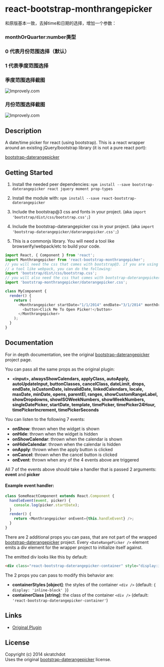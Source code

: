 # react-bootstrap-monthrangepicker

和原版基本一致，去掉time和日期的选择，增加一个参数：

### monthOrQuarter:number类型

### 0 代表月份范围选择（默认）

### 1 代表季度范围选择

### 季度范围选择截图
![Improvely.com](http://t.w2wz.cn/t6/700/1554970814x2099769202.png)

### 月份范围选择截图
![Improvely.com](http://t.w2wz.cn/t6/700/1554970876x1822611365.png)


## Description

A date/time picker for react (using bootstrap). This is a react wrapper around
an existing jQuery/bootstrap library (it is not a pure react port):

[bootstrap-daterangepicker](https://github.com/dangrossman/bootstrap-daterangepicker)

## Getting Started

1. Install the needed peer dependencies:
   `npm install --save bootstrap-daterangepicker react jquery moment prop-types`

2. Install the module with:
   `npm install --save react-bootstrap-daterangepicker`

3. Include the bootstrap@3 css and fonts in your project.
   (aka `import 'bootstrap/dist/css/bootstrap.css';`)

4. Include the bootstrap-daterangepicker css in your project.
   (aka `import 'bootstrap-daterangepicker/daterangepicker.css';`)

5. This is a commonjs library. You will need a tool like browserify/webpack/etc to build your code.

```javascript
import React, { Component } from 'react';
import Monthrangepicker from 'react-bootstrap-monthrangepicker';
// you will need the css that comes with bootstrap@3. if you are using
// a tool like webpack, you can do the following:
import 'bootstrap/dist/css/bootstrap.css';
// you will also need the css that comes with bootstrap-daterangepicker
import 'bootstrap-monthrangepicker/daterangepicker.css';

class MyComponent {
  render() {
    return (
      <Monthrangepicker startDate="1/1/2014" endDate="3/1/2014" monthOrQuarter={0}>
        <button>Click Me To Open Picker!</button>
      </Monthrangepicker>
    );
  }
}
```

## Documentation

For in depth documentation, see the original
[bootstrap-daterangepicker](https://github.com/dangrossman/bootstrap-daterangepicker) project page.

You can pass all the same props as the original plugin:

* **&lt;input&gt;, alwaysShowCalendars, applyClass, autoApply, autoUpdateInput,
  buttonClasses, cancelClass, dateLimit, drops, endDate, isCustomDate,
  isInvalidDate, linkedCalendars, locale, maxDate, minDate, opens, parentEl,
  ranges, showCustomRangeLabel, showDropdowns, showISOWeekNumbers,
  showWeekNumbers, singleDatePicker, startDate, template, timePicker,
  timePicker24Hour, timePickerIncrement, timePickerSeconds**

You can listen to the following 7 events:

* **onShow**: thrown when the widget is shown
* **onHide**: thrown when the widget is hidden
* **onShowCalendar**: thrown when the calendar is shown
* **onHideCalendar**: thrown when the calendar is hidden
* **onApply**: thrown when the apply button is clicked
* **onCancel**: thrown when the cancel button is clicked
* **onEvent**: thrown when any of the 4 events above are triggered

All 7 of the events above should take a handler that is passed 2 arguments: **event** and **picker**

#### Example event handler:

```javascript
class SomeReactComponent extends React.Component {
  handleEvent(event, picker) {
    console.log(picker.startDate);
  }
  render() {
    return <Monthrangepicker onEvent={this.handleEvent} />;
  }
}
```

There are 2 additional props you can pass, that are not part of the wrapped
[bootstrap-daterangepicker](https://github.com/dangrossman/bootstrap-daterangepicker) project.
Every `<DateRangePicker />` element emits a div element for the wrapper project to initialize itself against.

The emitted div looks like this by default:

```html
<div class="react-bootstrap-daterangepicker-container" style="display:inline-block"></div>
```

The 2 props you can pass to modify this behavior are:

* **containerStyles [object]**: the styles of the container `<div />` (default: `{ display: 'inline-block' }`)
* **containerClass [string]**: the class of the container `<div />` (default: `'react-bootstrap-daterangepicker-container'`)



## Links

* [Original Plugin](https://github.com/dangrossman/bootstrap-daterangepicker)

## License

Copyright (c) 2014 skratchdot  
Uses the original [bootstrap-daterangepicker](https://github.com/dangrossman/bootstrap-daterangepicker) license.
